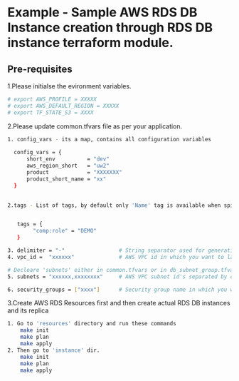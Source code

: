
# Example - Sample AWS RDS DB Instance creation through RDS DB instance terraform module.

## Pre-requisites

1.Please initialse the evironment variables.

```bash
# export AWS_PROFILE = XXXXX
# export AWS_DEFAULT_REGION = XXXXX
# export TF_STATE_S3 = XXXX
```

2.Please update common.tfvars file as per your application.

```bash
1. config_vars - its a map, contains all configuration variables
  
  config_vars = {
      short_env          = "dev"
      aws_region_short   = "uw2"
      product            = "XXXXXXX"
      product_short_name = "xx"
  }
  

2.tags - List of tags, by default only 'Name' tag is available when spinning up your infrastructure.


   tags = {
        "comp:role" = "DEMO"
   }

3. delimiter = "-"                 # String separator used for generating dynamic names for your infrastructure.
4. vpc_id =  "xxxxxx"              # AWS VPC id in which you want to launch your AWS resources like aurora/elasticache

# Decleare 'subnets' either in common.tfvars or in db_subnet_group.tfvars
5. subnets = "xxxxxx,xxxxxxxx"     # AWS VPC subnet id's separated by comma. this is required while creating DB Subnet group

6. security_groups = ["xxxx"]      # Security group name in which you want to spinup your Aurora.

```

3.Create AWS RDS Resources first and then create actual RDS DB instances and its replica

```bash
1. Go to 'resources' directory and run these commands
    make init
    make plan
    make apply
2. Then go to 'instance' dir.
    make init
    make plan
    make apply

```
